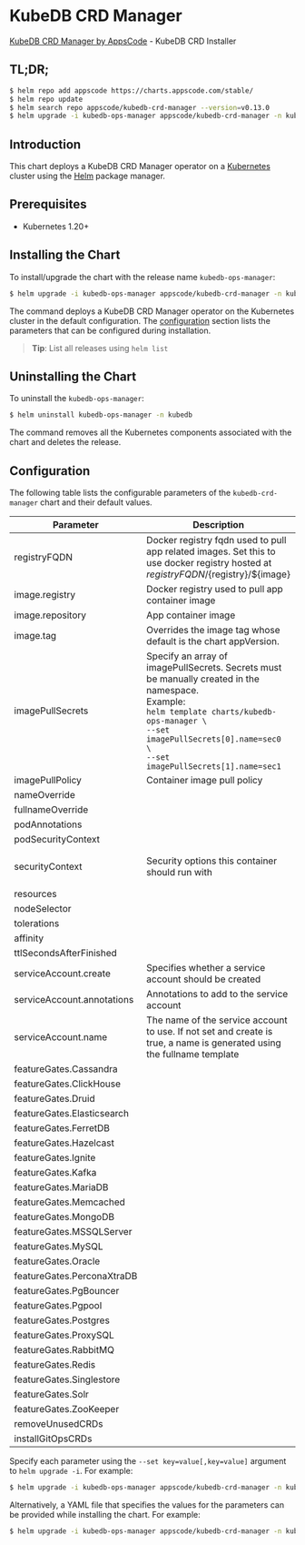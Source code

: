 # KubeDB CRD Manager

[KubeDB CRD Manager by AppsCode](https://github.com/kubedb) - KubeDB CRD Installer

## TL;DR;

```bash
$ helm repo add appscode https://charts.appscode.com/stable/
$ helm repo update
$ helm search repo appscode/kubedb-crd-manager --version=v0.13.0
$ helm upgrade -i kubedb-ops-manager appscode/kubedb-crd-manager -n kubedb --create-namespace --version=v0.13.0
```

## Introduction

This chart deploys a KubeDB CRD Manager operator on a [Kubernetes](http://kubernetes.io) cluster using the [Helm](https://helm.sh) package manager.

## Prerequisites

- Kubernetes 1.20+

## Installing the Chart

To install/upgrade the chart with the release name `kubedb-ops-manager`:

```bash
$ helm upgrade -i kubedb-ops-manager appscode/kubedb-crd-manager -n kubedb --create-namespace --version=v0.13.0
```

The command deploys a KubeDB CRD Manager operator on the Kubernetes cluster in the default configuration. The [configuration](#configuration) section lists the parameters that can be configured during installation.

> **Tip**: List all releases using `helm list`

## Uninstalling the Chart

To uninstall the `kubedb-ops-manager`:

```bash
$ helm uninstall kubedb-ops-manager -n kubedb
```

The command removes all the Kubernetes components associated with the chart and deletes the release.

## Configuration

The following table lists the configurable parameters of the `kubedb-crd-manager` chart and their default values.

|         Parameter          |                                                                                                                   Description                                                                                                                   |                                                                    Default                                                                     |
|----------------------------|-------------------------------------------------------------------------------------------------------------------------------------------------------------------------------------------------------------------------------------------------|------------------------------------------------------------------------------------------------------------------------------------------------|
| registryFQDN               | Docker registry fqdn used to pull app related images. Set this to use docker registry hosted at ${registryFQDN}/${registry}/${image}                                                                                                            | <code>ghcr.io</code>                                                                                                                           |
| image.registry             | Docker registry used to pull app container image                                                                                                                                                                                                | <code>kubedb</code>                                                                                                                            |
| image.repository           | App container image                                                                                                                                                                                                                             | <code>kubedb-crd-manager</code>                                                                                                                |
| image.tag                  | Overrides the image tag whose default is the chart appVersion.                                                                                                                                                                                  | <code>""</code>                                                                                                                                |
| imagePullSecrets           | Specify an array of imagePullSecrets. Secrets must be manually created in the namespace. <br> Example: <br> `helm template charts/kubedb-ops-manager \` <br> `--set imagePullSecrets[0].name=sec0 \` <br> `--set imagePullSecrets[1].name=sec1` | <code>[]</code>                                                                                                                                |
| imagePullPolicy            | Container image pull policy                                                                                                                                                                                                                     | <code>IfNotPresent</code>                                                                                                                      |
| nameOverride               |                                                                                                                                                                                                                                                 | <code>""</code>                                                                                                                                |
| fullnameOverride           |                                                                                                                                                                                                                                                 | <code>""</code>                                                                                                                                |
| podAnnotations             |                                                                                                                                                                                                                                                 | <code>{}</code>                                                                                                                                |
| podSecurityContext         |                                                                                                                                                                                                                                                 | <code>{}</code>                                                                                                                                |
| securityContext            | Security options this container should run with                                                                                                                                                                                                 | <code>{"allowPrivilegeEscalation":false,"capabilities":{"drop":["ALL"]},"runAsNonRoot":true,"seccompProfile":{"type":"RuntimeDefault"}}</code> |
| resources                  |                                                                                                                                                                                                                                                 | <code>{}</code>                                                                                                                                |
| nodeSelector               |                                                                                                                                                                                                                                                 | <code>{}</code>                                                                                                                                |
| tolerations                |                                                                                                                                                                                                                                                 | <code>[]</code>                                                                                                                                |
| affinity                   |                                                                                                                                                                                                                                                 | <code>{}</code>                                                                                                                                |
| ttlSecondsAfterFinished    |                                                                                                                                                                                                                                                 | <code>120</code>                                                                                                                               |
| serviceAccount.create      | Specifies whether a service account should be created                                                                                                                                                                                           | <code>true</code>                                                                                                                              |
| serviceAccount.annotations | Annotations to add to the service account                                                                                                                                                                                                       | <code>{}</code>                                                                                                                                |
| serviceAccount.name        | The name of the service account to use. If not set and create is true, a name is generated using the fullname template                                                                                                                          | <code></code>                                                                                                                                  |
| featureGates.Cassandra     |                                                                                                                                                                                                                                                 | <code>false</code>                                                                                                                             |
| featureGates.ClickHouse    |                                                                                                                                                                                                                                                 | <code>false</code>                                                                                                                             |
| featureGates.Druid         |                                                                                                                                                                                                                                                 | <code>false</code>                                                                                                                             |
| featureGates.Elasticsearch |                                                                                                                                                                                                                                                 | <code>false</code>                                                                                                                             |
| featureGates.FerretDB      |                                                                                                                                                                                                                                                 | <code>false</code>                                                                                                                             |
| featureGates.Hazelcast     |                                                                                                                                                                                                                                                 | <code>false</code>                                                                                                                             |
| featureGates.Ignite        |                                                                                                                                                                                                                                                 | <code>false</code>                                                                                                                             |
| featureGates.Kafka         |                                                                                                                                                                                                                                                 | <code>false</code>                                                                                                                             |
| featureGates.MariaDB       |                                                                                                                                                                                                                                                 | <code>false</code>                                                                                                                             |
| featureGates.Memcached     |                                                                                                                                                                                                                                                 | <code>false</code>                                                                                                                             |
| featureGates.MongoDB       |                                                                                                                                                                                                                                                 | <code>false</code>                                                                                                                             |
| featureGates.MSSQLServer   |                                                                                                                                                                                                                                                 | <code>false</code>                                                                                                                             |
| featureGates.MySQL         |                                                                                                                                                                                                                                                 | <code>false</code>                                                                                                                             |
| featureGates.Oracle        |                                                                                                                                                                                                                                                 | <code>false</code>                                                                                                                             |
| featureGates.PerconaXtraDB |                                                                                                                                                                                                                                                 | <code>false</code>                                                                                                                             |
| featureGates.PgBouncer     |                                                                                                                                                                                                                                                 | <code>false</code>                                                                                                                             |
| featureGates.Pgpool        |                                                                                                                                                                                                                                                 | <code>false</code>                                                                                                                             |
| featureGates.Postgres      |                                                                                                                                                                                                                                                 | <code>false</code>                                                                                                                             |
| featureGates.ProxySQL      |                                                                                                                                                                                                                                                 | <code>false</code>                                                                                                                             |
| featureGates.RabbitMQ      |                                                                                                                                                                                                                                                 | <code>false</code>                                                                                                                             |
| featureGates.Redis         |                                                                                                                                                                                                                                                 | <code>false</code>                                                                                                                             |
| featureGates.Singlestore   |                                                                                                                                                                                                                                                 | <code>false</code>                                                                                                                             |
| featureGates.Solr          |                                                                                                                                                                                                                                                 | <code>false</code>                                                                                                                             |
| featureGates.ZooKeeper     |                                                                                                                                                                                                                                                 | <code>false</code>                                                                                                                             |
| removeUnusedCRDs           |                                                                                                                                                                                                                                                 | <code>false</code>                                                                                                                             |
| installGitOpsCRDs          |                                                                                                                                                                                                                                                 | <code>false</code>                                                                                                                             |


Specify each parameter using the `--set key=value[,key=value]` argument to `helm upgrade -i`. For example:

```bash
$ helm upgrade -i kubedb-ops-manager appscode/kubedb-crd-manager -n kubedb --create-namespace --version=v0.13.0 --set registryFQDN=ghcr.io
```

Alternatively, a YAML file that specifies the values for the parameters can be provided while
installing the chart. For example:

```bash
$ helm upgrade -i kubedb-ops-manager appscode/kubedb-crd-manager -n kubedb --create-namespace --version=v0.13.0 --values values.yaml
```
